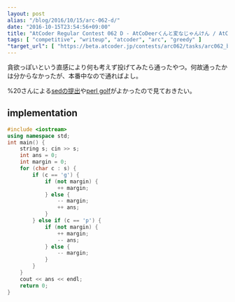 ```yaml
---
layout: post
alias: "/blog/2016/10/15/arc-062-d/"
date: "2016-10-15T23:54:56+09:00"
title: "AtCoder Regular Contest 062 D - AtCoDeerくんと変なじゃんけん / AtCoDeer and Rock-Paper"
tags: [ "competitive", "writeup", "atcoder", "arc", "greedy" ]
"target_url": [ "https://beta.atcoder.jp/contests/arc062/tasks/arc062_b" ]
---
```


貪欲っぽいという直感により何も考えず投げてみたら通ったやつ。何故通ったかは分からなかったが、本番中なので通ればよし。

%20さんによる[sedの提出](https://beta.atcoder.jp/contests/arc062/submissions/931610)や[perl golf](https://beta.atcoder.jp/contests/arc062/submissions/930469)がよかったので見ておきたい。

## implementation

``` c++
#include <iostream>
using namespace std;
int main() {
    string s; cin >> s;
    int ans = 0;
    int margin = 0;
    for (char c : s) {
        if (c == 'g') {
            if (not margin) {
                ++ margin;
            } else {
                -- margin;
                ++ ans;
            }
        } else if (c == 'p') {
            if (not margin) {
                ++ margin;
                -- ans;
            } else {
                -- margin;
            }
        }
    }
    cout << ans << endl;
    return 0;
}
```
